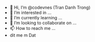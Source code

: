 - 👋 Hi, I’m @codevnes (Tran Danh Trong)
- 👀 I’m interested in ...
- 🌱 I’m currently learning ...
- 💞️ I’m looking to collaborate on ...
- 📫 How to reach me ... 
- dit me m Dat

<!---
codevnes/codevnes is a ✨ special ✨ repository because its `README.md` (this file) appears on your GitHub profile.
You can click the Preview link to take a look at your changes.
--->
